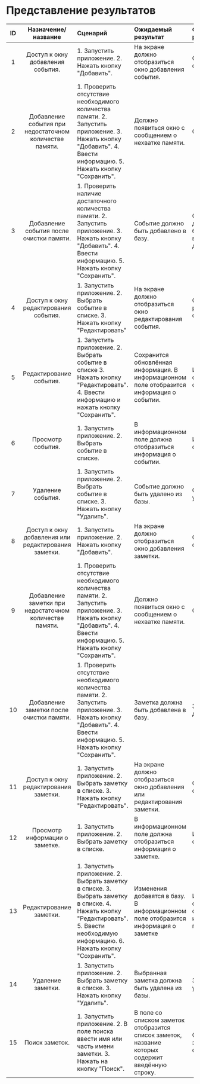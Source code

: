 # Представление результатов

| ID | Назначение/название | Сценарий | Ожидаемый результат | Фактический результат | Оценка |
|:---:|:---:|:---|:---|:---|:---|
| 1 | Доступ к окну добавления события. | 1. Запустить приложение. 2. Нажать кнопку "Добавить". | На экране должно отобразиться окно добавления события. | Окно отобразилось. | Тест пройден. |
| 2 | Добавление события при недостаточном количестве памяти. | 1. Проверить отсутствие необходимого количества памяти. 2. Запустить приложение. 3. Нажать кнопку "Добавить". 4. Ввести информацию. 5. Нажать кнопку "Сохранить". | Должно появиться окно с сообщением о нехватке памяти. | Окно появилось. | Тест пройден. |
| 3 | Добавление события после очистки памяти. | 1. Проверить наличие достаточного количества памяти. 2. Запустить приложение. 3. Нажать кнопку "Добавить". 4. Ввести информацию. 5. Нажать кнопку "Сохранить". | Событие должно быть добавлено в базу. | Событие добавлено в базу, но не на все указанные дни. | Тест не пройден. |
| 4 | Доступ к окну редактирования события. | 1. Запустить приложение. 2. Выбрать событие в списке. 3. Нажать кнопку "Редактировать" | На экране должно отобразиться окно редактирования события. | Окно редактирования отобразилось. | Тест пройден. |
| 5 | Редактирование события. | 1. Запустить приложение. 2. Выбрать событие в списке 3. Нажать кнопку "Редактировать". 4. Ввести информацию и нажать кнопку "Сохранить". | Сохранится обновлённая информация. В информационном поле отобразится информация о событии. | Информация сохранилась и отобразилась. | Тест пройден. |
| 6 | Просмотр события. | 1. Запустить приложение. 2. Выбрать событие в списке. | В информационном поле должна отобразиться информация о событии. | Информация отобразилась. | Тест пройден. |
| 7 | Удаление события. | 1. Запустить приложение. 2. Выбрать событие в списке. 3. Нажать кнопку "Удалить". | Событие должно быть удалено из базы. | Событие удалилось. | Тест пройден. |
| 8 | Доступ к окну добавления или редактирования заметки. | 1. Запустить приложение. 2. Нажать кнопку "Добавить". | На экране должно отобразиться окно добавления заметки. | Окно отобразилось. | Тест пройден. |
| 9 | Добавление заметки при недостаточном количестве памяти. | 1. Проверить отсутствие необходимого количества памяти. 2. Запустить приложение. 3. Нажать кнопку "Добавить". 4. Ввести информацию. 5. Нажать кнопку "Сохранить". | Должно появиться окно с сообщением о нехватке памяти. | Окно появилось. | Тест пройден. |
| 10 | Добавление заметки после очистки памяти. | 1. Проверить отсутствие необходимого количества памяти. 2. Запустить приложение. 3. Нажать кнопку "Добавить". 4. Ввести информацию. 5. Нажать кнопку "Сохранить". | Заметка должна быть добавлена в базу. | Заметка добавилась. | Тест пройден. |
| 11 | Доступ к окну редактирования заметки. | 1. Запустить приложение. 2. Выбрать заметку в списке. 3. Нажать кнопку "Редактировать". | На экране должно отобразиться окно добавления или редактирования заметки. | Окно отобразилось. | Тест пройден. |
| 12 | Просмотр информации о заметке. | 1. Запустить приложение. 2. Выбрать заметку в списке. | В информационном поле должна отобразиться информация о заметке. | Информация отобразилась. | Тест пройден. |
| 13 | Редактирование заметки. | 1. Запустить приложение. 2. Выбрать заметку в списке. 3. Выбрать заметку в списке. 4. Нажать кнопку "Редактировать". 5. Ввести необходимую информацию. 6. Нажать кнопку "Сохранить". | Изменения добавятся в базу. В информационном поле отобразится информация о заметке | Изменения сохранились и отобразились в информационном поле. | Тест пройден. |
| 14 | Удаление заметки. |  1. Запустить приложение. 2. Выбрать заметку в списке. 3. Нажать кнопку "Удалить". | Выбранная заметка должна быть удалена из базы. | Заметка удалилась. | Тест пройден. |
| 15 | Поиск заметок. |  1. Запустить приложение. 2. В поле поиска ввести имя или часть имени заметки. 3. Нажать на кнопку "Поиск". | В поле со списком заметок отобразится список заметок, название которых содержит введённую строку. | Список с заметками отобразился. | Тест пройден. |
